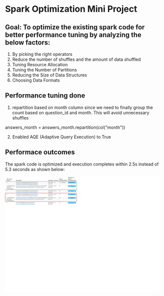 # Spark Optimization Mini Project

## Goal: To optimize the existing spark code for better performance tuning by analyzing the below factors:

1. By picking the right operators
2. Reduce the number of shuffles and the amount of data shuffled
3. Tuning Resource Allocation
4. Tuning the Number of Partitions
5. Reducing the Size of Data Structures
6. Choosing Data Formats

## Performance tuning done

1. repartition based on month column since we need to finally group the count based on question_id and month. This will avoid unnecessary shuffles
    
answers_month = answers_month.repartition(col("month"))
    
2. Enabled AQE (Adaptive Query Execution) to True

## Performace outcomes

The spark code is optimized and execution completes within 2.5s instead of 5.3 seconds as shown below:

![img1](https://github.com/bsathyamur/spark-OptimizationProject/blob/main/performance.png)
